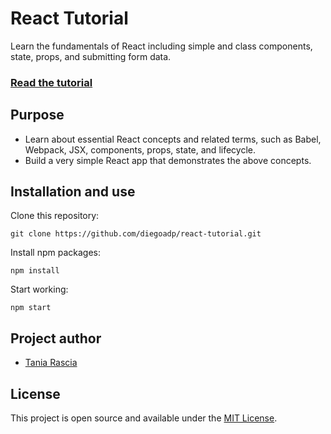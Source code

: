 # React Tutorial

Learn the fundamentals of React including simple and class components, state, props, and submitting form data.

### [Read the tutorial](https://www.taniarascia.com/getting-started-with-react/)

## Purpose

- Learn about essential React concepts and related terms, such as Babel, Webpack, JSX, components, props, state, and lifecycle.
- Build a very simple React app that demonstrates the above concepts.

## Installation and use

Clone this repository:

```
git clone https://github.com/diegoadp/react-tutorial.git
```

Install npm packages:

```
npm install
```

Start working:

```
npm start
```

## Project author

- [Tania Rascia](https://www.taniarascia.com)

## License

This project is open source and available under the [MIT License](LICENSE).
